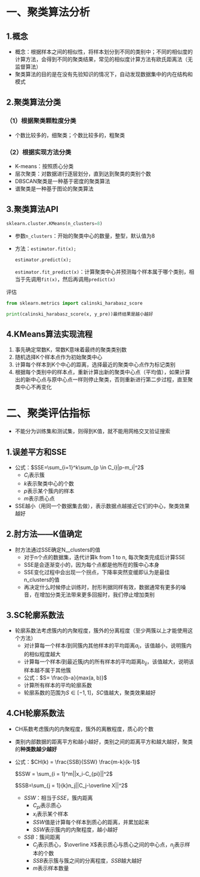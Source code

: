 # 一、聚类算法分析

## 1.概念

- 概念：根据样本之间的相似性，将样本划分到不同的类别中；不同的相似度的计算方法，会得到不同的聚类结果，常见的相似度计算方法有欧氏距离法（无监督算法）
- 聚类算法的目的是在没有先验知识的情况下，自动发现数据集中的内在结构和模式

## 2.聚类算法分类

### （1）根据聚类颗粒度分类

- 个数比较多的，细聚类；个数比较多的，粗聚类

### （2）根据实现方法分类

- K-means：按照质心分类
- 层次聚类：对数据进行逐层划分，直到达到聚类的类别个数
- DBSCAN聚类是一种基于密度的聚类算法
- 谱聚类是一种基于图论的聚类算法

## 3.聚类算法API

```python
sklearn.cluster.KMeans(n_clusters=8)
```

- 参数`n_clusters`：开始的聚类中心的数量，整型，默认值为8

- 方法：`estimator.fit(x);`

  `estimator.predict(x);`

  `estimator.fit_predict(x)`：计算聚类中心并预测每个样本属于哪个类别，相当于先调用`fit(x)`，然后再调用`predict(x)`

评估

```python
from sklearn.metrics import calinski_harabasz_score

print(calinski_harabasz_score(x, y_pre))最终结果是越小越好
```

## 4.KMeans算法实现流程

1. 事先确定常数K，常数K意味着最终的聚类类别数
2. 随机选择K个样本点作为初始聚类中心
3. 计算每个样本到K个中心的距离，选择最近的聚类中心点作为标记类别
4. 根据每个类别中的样本点，重新计算出新的聚类中心点（平均值），如果计算出的新中心点与原中心点一样则停止聚类，否则重新进行第二步过程，直至聚类中心不再变化

# 二、聚类评估指标

- 不能分为训练集和测试集，则得到K值，就不能用网格交叉验证搜索

## 1.误差平方和SSE

- 公式：$SSE=\sum_{i=1}^k\sum_{p \in C_i}|p-m_i|^2$
  - $C_i$表示簇
  - $k$表示聚类中心的个数
  - $p$表示某个簇内的样本
  - $m$表示质心点
- SSE越小（用同一个数据集去做），表示数据点越接近它们的中心，聚类效果越好

## 2.肘方法——K值确定

- 肘方法通过SSE确定N__clusters的值
  - 对于n个点的数据集，迭代计算k from 1 to n, 每次聚类完成后计算SSE
  - SSE是会逐渐变小的，因为每个点都是他所在的簇中心本身
  - SSE变化过程中会出现一个拐点，下降率突然变缓即认为是最佳n_clusters的值
  - 再决定什么时候停止训练时，肘形判据同样有效，数据通常有更多的噪音，在增加分类无法带来更多回报时，我们停止增加类别

## 3.SC轮廓系数法

- 轮廓系数法考虑簇内的内聚程度，簇外的分离程度（至少两簇以上才能使用这个方法）
  - 对计算每一个样本$i$到同簇内其他样本的平均距离$a_i$，该值越小，说明簇内的相似程度越大
  - 计算每一个样本$i$到最近簇$j$内的所有样本的平均距离$b_{ij}$，该值越大，说明该样本越不属于其他簇
  - 公式：$S= \frac{b-a}{max(a, b)}$
  - 计算所有样本的平均轮廓系数
  - 轮廓系数的范围为$S \in [-1, 1]$，$SC$值越大，聚类效果越好

## 4.CH轮廓系数法

- CH系数考虑簇内的内聚程度，簇外的离散程度，质心的个数

- 类别内部数据的距离平方和越小越好，类别之间的距离平方和越大越好，聚类的**种类数越少越好**

- 公式：$CH(k) = \frac{SSB}{SSW} \frac{m-k}{k-1}$  

  $SSW = \sum_{i = 1}^m||x_i-C_{pi}||^2$  

  $SSB=\sum_{j = 1}{k}n_j||C_j-\overline X||^2$

  - $SSW$：相当于$SSE$，簇内距离
    - $C_{pi}$表示质心
    - $x_i$表示某个样本
    - $SSW$值是计算每个样本到质心的距离，并累加起来
    - $SSW$表示簇内的内聚程度，越小越好
  - $SSB$：簇间距离
    - $C_j$表示质心，$\overline X$表示质心与质心之间的中心点，$n_j$表示样本的个数
    - $SSB$表示簇与簇之间的分离程度，$SSB$越大越好
    - $m$表示样本数量